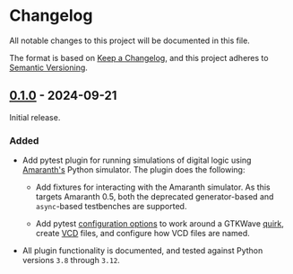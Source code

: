 # Changelog

All notable changes to this project will be documented in this file.

The format is based on [Keep a Changelog](https://keepachangelog.com/en/1.0.0/),
and this project adheres to [Semantic Versioning](https://semver.org/spec/v2.0.0.html).

## [0.1.0] - 2024-09-21

Initial release.

### Added
- Add pytest plugin for running simulations of digital logic using [Amaranth's](https://amaranth-lang.org/)
  Python simulator. The plugin does the following:

  - Add fixtures for interacting with the Amaranth simulator. As this targets
    Amaranth 0.5, both the deprecated generator-based and `async`-based
    testbenches are supported.

  - Add pytest [configuration options](https://docs.pytest.org/en/stable/reference/customize.html#configuration)
    to work around a GTKWave [quirk](https://github.com/gtkwave/gtkwave/issues/230),
    create [VCD](https://en.wikipedia.org/wiki/Value_change_dump) files, and
    configure how VCD files are named.

- All plugin functionality is documented, and tested against Python versions
  `3.8` through `3.12`.


[Unreleased]: https://github.com/cr1901/pytest-amaranth-sim/compare/v0.1.0..HEAD
[0.1.0]: https://github.com/cr1901/pytest-amaranth-sim/releases/tag/v0.1.0

